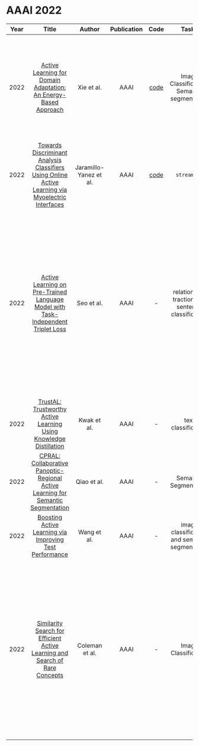 # AAAI 2022

| Year |                                                       Title                                                       |   Author    | Publication | Code | Tasks | Notes | Datasets| Notions |
|:----:|:-----------------------------------------------------------------------------------------------------------------:|:-----------:|:-----------:|:----:|:----:|:-----:|:-----:|:-----:|
| 2022 |                  [Active Learning for Domain Adaptation: An Energy-Based Approach](https://ojs.aaai.org/index.php/AAAI/article/view/20850)                  |       Xie et al.       |    AAAI     |          [code](https://github.com/BIT-DA/EADA)           |  Image Classification, Semantic segmentation    |    `Energy`, `DNNs`, `Domain Adaptation`, `Tra`, `Hard`   |    VisDA-2017 (Peng et al. 2017), Office- Home (Venkateswara et al. 2017) and Office-31 (Saenko et al. 2010), GTAV (Richter et al. 2016) to Cityscapes (Cordts et al. 2016).    |       |
| 2022 | [Towards Discriminant Analysis Classifiers Using Online Active Learning via Myoelectric Interfaces](https://ojs.aaai.org/index.php/AAAI/article/view/20658) | Jaramillo-Yanez et al. |    AAAI     | [code](https://github.com/andresjarami/OnlineDAclassifer) |   `streaming`   |       |       |       |
| 2022 |         [Active Learning on Pre-Trained Language Model with Task-Independent Triplet Loss](https://ojs.aaai.org/index.php/AAAI/article/view/21378)          |       Seo et al.       |    AAAI     |                             -                             |  relation ex- traction and sentence classification     |   `informative+Diversity`, `Pre-trained LM`, `None`, `Pre+FT`,`Hard`    | NYT-10,  Wiki-KBP, AG News, PubMed     |  Previous active learning methods usually rely on specific network architectures or task-dependent sam- ple acquisition algorithms. Moreover, when selecting a batch sample, previous works suffer from insufficient diversity of batch samples      |
| 2022 |                 [TrustAL: Trustworthy Active Learning Using Knowledge Distillation](https://ojs.aaai.org/index.php/AAAI/article/view/20688)                 |      Kwak et al.       |    AAAI     |                             -                             |  text classification    |  `uncertainty/diversity`, `PLM`, `None`, `PT+FT`,`Hard`     |  Movie review (Pang and Lee 2005) and SST-2 (Socher et al. 2013),     |       |
| 2022 |         [CPRAL: Collaborative Panoptic-Regional Active Learning for Semantic Segmentation](https://ojs.aaai.org/index.php/AAAI/article/view/20107)          |      Qiao et al.       |    AAAI     |                             -                             |  Semantic Segmentation    |  `vote en- tropy`, `Encoder-Decoder`, `None`, `PT+FT`, `Soft, Explain`     |   Cityscapes and BDD10K    |       |
| 2022 |                      [Boosting Active Learning via Improving Test Performance](https://ojs.aaai.org/index.php/AAAI/article/view/20834)                      |      Wang et al.       |    AAAI     |                             -                             |   image classification and semantic segmentation   |  `expected-gradnorm + entropy-gradnorm`, `ResNet-18`, `None`, `PT+FT`, `Hard`     |  Cifar10, Cifar100, SVHN, Caltech101,  Cityscapes    |       |
| 2022 |            [Similarity Search for Efficient Active Learning and Search of Rare Concepts](https://ojs.aaai.org/index.php/AAAI/article/view/20591)            |     Coleman et al.     |    AAAI     |                             -                             |   Image Classification   |  `Similarity search`, `PLM`, `nearest neighbors for each labeled exam- ple`, `PT+FT`, `Hard`     | ImageNet, OpenImages      |   we improve the com- putational efficiency of active learning and search methods by restricting the candidate pool for labeling to the nearest neigh- bors of the currently labeled set instead of scanning over all of the unlabeled data.    |

